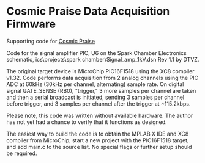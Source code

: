 Cosmic Praise Data Acquisition Firmware
===============

Supporting code for [Cosmic Praise](http://douglasruuska.com/cosmic-praise/)

Code for the signal amplifier PIC, U6 on the Spark Chamber Electronics
schematic, ics\projects\spark chamber\Signal_amp_1kV.dsn Rev 1.1 by DTVZ.

The original target device is MicroChip PIC16F1518 using the XC8 compiler
v1.32.  Code performs data acquisition from 2 analog channels using the PIC
ADC at 60kHz (30kHz per channel, alternating) sample rate.  On digital signal
GATE_SENSE (RB0), "trigger," 3 more samples per channel are taken and then a
serial broadcast is initiated, sending 3 samples per channel before trigger,
and 3 samples per channel after the trigger at ~115.2kbps.

Please note, this code was written without available hardware. The author has
not yet had a chance to verify that it functions as designed.

The easiest way to build the code is to obtain the MPLAB X IDE and XC8 
compiler from MicroChip, start a new project with the PIC16F1518 target, and
add main.c to the source list.  No special flags or further setup should be
required.

